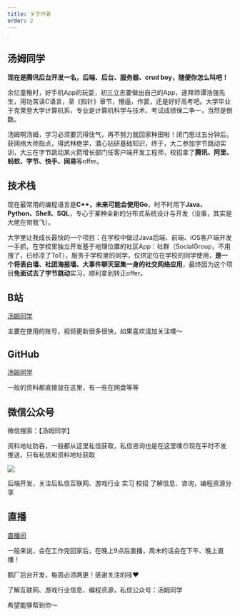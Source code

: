 ```yaml
---
title: 关于作者
order: 2
---
```






<img src="https://images-tomcode-1258913748.cos.ap-guangzhou.myqcloud.com/202207030418717.png" style="zoom:15%;" />        

## 汤姆同学

**现在是腾讯后台开发一名，后端、后台、服务器、crud boy，随便你怎么叫吧！**



余亿童稚时，好手机App的玩耍，初三立志要做出自己的App，遂拜师谭浩强先生，用功苦读C语言，至《指针》章节，懵逼，作罢，还是好好高考吧。大学毕业于克莱登大学计算机系，专业是计算机科学与技术，考试成绩保二争一，当然是倒数。

汤姆啊汤姆，学习必须要沉得住气，再不努力就回家种田啦！闭门思过五分钟后，获网络大师指点，得武林绝学，潜心钻研基础知识，终于，大二参加字节跳动实训，大三在字节跳动某火箭增长部门任客户端开发工程师，校招拿了**腾讯、阿里、蚂蚁、字节、快手、网易**等offer。





## 技术栈

现在最常用的编程语言是**C++，未来可能会使用Go**，时不时用下**Java、Python、Shell、SQL**，专心于某种全新的分布式系统设计与开发（没事，其实是大佬在带我飞）。

大学里让我成长最快的一个项目：在学校中做过Java后端、前端、iOS客户端开发一手抓，在学校里独立开发基于地理位置的社区App：社群（SocialGroup，不用搜了，已经凉了ToT），服务于学校里的同学，仅供定位在学校的同学使用，**是一个将表白墙、社团海报墙、大事件聊天室集一身的社交网络应用**，最终因为这个项目**免面试去了字节跳动**实习，顺利拿到转正offer。

## B站

[汤姆同学](https://space.bilibili.com/165087084)

主要在使用的账号，视频更新很多很快，如果喜欢请加关注噢～

## GitHub

[汤姆同学](https://github.com/tomstillcoding)

一般的资料都直接放在这里，有一些在网盘等等

## 微信公众号

微信搜索：【汤姆同学】

资料地址防吞，一般都从这里私信获取，私信咨询也是在这里噢😯现在平时不发推送，只有私信和资料地址获取

![](https://images-tomcode-1258913748.cos.ap-guangzhou.myqcloud.com/202207030418521.png)        

后端开发，关注后私信互联网、游戏行业 实习 校招 了解信息、咨询，编程资源分享

## 直播

[直播间](https://live.bilibili.com/6114501)

一般来说，会在工作完回家后，在晚上9点后直播，周末的话会在下午、晚上直播！

鹅厂后台开发，每周必须两更！感谢关注的哇❤️

了解互联网、游戏行业信息、编程资源，私信公众号：汤姆同学

希望能够帮到你～

